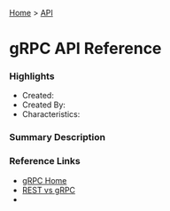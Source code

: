 [Home](../) > [API](../apis/)

# gRPC API Reference

### Highlights

- Created:
- Created By:
- Characteristics:

### Summary Description

### Reference Links

- [gRPC Home](https://grpc.io/)
- [REST vs gRPC](https://www.baeldung.com/rest-vs-grpc)
-
